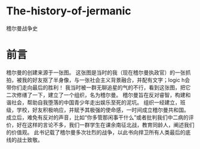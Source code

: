 # The-history-of-jermanic
  稽尔曼战争史
# 前言
 稽尔曼的创建来源于一张图。
 这张图是当时的我（现在稽尔曼执政官）的一张抓拍，被我的好友抠了半身像，与一张社会主义背景融合，并配有文字；logic h会带你们走向最后的胜利！
 我当时被一群无聊追星的气的不行，看到这张图，把它二次修缮了一下，建立了一个组织，名为稽尔曼。
 稽尔曼旨在反对睿智，构建和谐社会，帮助自我堕落的中国青少年走出娱乐至死的泥坑。
 组织一经建立，班级，学校，好友积极响应，并赋予其极强的使命感，一时间成立稽尔曼共和国。
 成立后，难免有反对的声音，比如“你多管那闲事干什么”或者批判我们中二病的评价，好在这样的言论不多，我们一群学生在课余南征北战，教育同龄人，阐述我们的价值观。
 此书记载了稽尔曼多次壮烈的战争，以此书向捍卫所有人类最后的底线的战士致敬。
